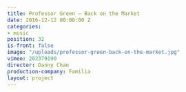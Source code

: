 ```yaml
---
title: Professor Green — Back on the Market
date: 2016-12-12 00:00:00 Z
categories:
- music
position: 32
is-front: false
image: "/uploads/professor-green-back-on-the-market.jpg"
vimeo: 202379190
director: Danny Chan
production-company: Familia
layout: project
---
```


